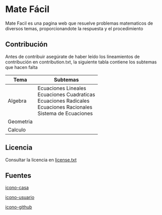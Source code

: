 # Mate Fácil

Mate Facil es una pagina web que resuelve problemas matematicos de diversos temas, proporcionandote la respuesta y el procedimiento


## Contribución

Antes de contribuir asegúrate de haber leído los lineamientos de contribución en contribution.txt, la siguiente tabla contiene los subtemas que hacen falta

| Tema| Subtemas|
|-----------|------|
| Algebra| Ecuaciones Lineales <br> Ecuaciones Cuadraticas <br> Ecuaciones Radicales <br> Ecuaciones Racionales <br> Sistema de Ecuaciones|  
| Geometria| | 
| Calculo| | 

## Licencia

Consultar la licencia en <A href="./license.txt">license.txt<A>

## Fuentes

<A href="https://www.flaticon.com/download/icon/845022?icon_id=845022&author=321&team=321&keyword=House&pack=844986&style=0&style_id=168&format=png&color=%23000000&colored=1&size=512&selection=1&type=standard">icono-casa</A>

<A href="https://www.flaticon.com/download/icon/482636?icon_id=482636&author=283&team=283&keyword=User&pack=482593&style=0&style_id=184&format=png&color=%23000000&colored=1&size=512&selection=1&type=standard
">icono-usuario</A>

<A href="https://www.flaticon.com/download/icon/1051377?icon_id=1051377&author=227&team=227&keyword=Github&pack=1051339&style=0&style_id=1&format=png&color=%23000000&colored=1&size=512&selection=1&type=standard&token=03AL8dmw9q5fDYBQZWT7mpooGFXw_537gKWPDX1GYge0RSloyD1qDb48T5Vxayt5PXfso0Hr0Q9CQ5HJii0Uv2LMRoLWsPJlUVjq70NKLwb8j7DlI1MK2nBuw5Wq1EU_inqUJi65PLmLaTDhBOrE_RHzhFMkciv7872TB0gVF8ZbWk8m68Z7OkAC9PqdeY-FfS-VxfpnoE5vd5WLJ30m_eLVz7dFcxAePhmkgz5MXkFWJQvJXwjgD5Ekv00-H0CA3c2OtgkerVeF8BA0cjAgEuvuvMUBvPoWo8PDk4h10k7pCixQHuFxl-a94dX5cBWgzzN67wQkPLxaNIsuFyyj6ATqgEFtUMU08wdGTMx3s3f4jKgIBD-v6Gd-MalLJm1vevHBEdbICakDCJGSA2ZL8nlgDgenk_fT9H3qqjJyTo_igBPxj4wM1KgTEMSLr9HUAc9CaH-iKwL0YzU56Ohr7kLqeR1bmBZYiC4bk8ptBOOpxvY0UvNBP6O4mzWM-XIY5Mh9oYMDk3FFV_9K1vu1Jivw8u2jNmACjU9naDC5iBSuJSQOPYfTInFUF2EUiG6Qc8OQEtq08RmKcSm3J2ssR_wUtbB_-xorB7AYWpigrOrHT4Wybn94uVxCfN6AFtaQrQ9VrFZE4ngsKSyg_w29pXPDLY6CbZHNjuHFRajdUjhzD4deGQj1FmxlN0PNpisdta81-hRRPrPaMg31fm7jZiBrkQ0R3BzAi1d5Z1oW7CAfOZ_j5EP1TJUosrBjwPlj2VeW3JnwyY6UqPs9StQ6fJm7stPWn0X-bR4Hg5RJges3Y4IwjjqeJwd4QSO3jebAlWdwgS7fpGqMhf2HR-tvf-7_S4fNR4Ng8a2S6L3SE4fvofUNuG0KV1L3CiLHN6wWwjPefD48jUHfoVtUvUUOI9eVNyGkeCKndBAw-9o3GJhrXuygotePuVRi2Lxlt5nsSOy4Oef7oiPMLfJIOqeOPD7Bl39ZYDxJSQ1x_A_UWUNrcm-X608MVN-kVwS_jVPjjGZn5Nni81iSkrgJyfYoLv8xsJkzwCfxwESfATu5FsuAyrnATBM4-HAghMKrSM2zaJon3jBitn0hWiOlA3TxauBrRGgj77Ug4CysedLM438mjt47T3jq5M-KAKgGnPZYtJxpQ2UAnDhOdN0_r36W4k18Qkzgw_0AI-fYJ6bfSbw0QHQm8CzrEqVhvXUBWTlvnDWRE8wTnBMcUoOQXl12Rq4c53KVa9tDL3wUo4balXYk6Jywrd3iTqY9reFF_AG2NQ_27mh7xKGI0hMW2ZeJL28Q9A1Dy8YUbLWtWR-mgMlW088vI7YbVK2IuHNr7mJMOa5_YeViai4u19ddXyCw8obMBC4U42B5EaAlWCPGFZzoGLDsGZmFEbJGMdpymF9g-uhqFUJTbVC4IzaHUN-FODDAcRd-yevHEZjF8V4wCQZASMDFhdvjxh8AIJ8O9N0jRWtEPcfQYs48D_Pe2nb7mvGz0zXd-2bXINpQ
">icono-github</A>
